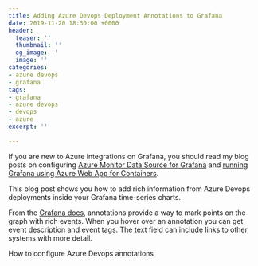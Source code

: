 ```yaml
---
title: Adding Azure Devops Deployment Annotations to Grafana
date: 2019-11-20 18:30:00 +0000
header:
  teaser: ''
  thumbnail: ''
  og_image: ''
  image: ''
categories:
- azure devops
- grafana
tags:
- grafana
- azure devops
- devops
- azure
excerpt: ''

---
```

If you are new to Azure integrations on Grafana, you should read my blog posts on configuring [Azure Monitor Data Source for Grafana](https://www.gurucharan.in/azure/up-your-azure-monitoring-game-with-azure-data-source-for-grafana/) and [running Grafana using Azure Web App for Containers](https://www.gurucharan.in/azure/running-grafana-on-azure-app-service/).

This blog post shows you how to add rich information from Azure Devops deployments inside your Grafana time-series charts.

From the [Grafana docs](https://grafana.com/docs/reference/annotations/), annotations provide a way to mark points on the graph with rich events. When you hover over an annotation you can get event description and event tags. The text field can include links to other systems with more detail. 

How to configure Azure Devops annotations 